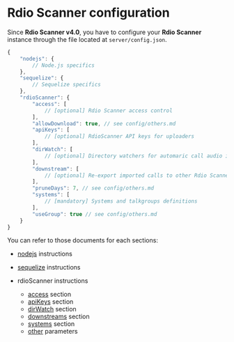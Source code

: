 # **Rdio Scanner** configuration

Since **Rdio Scanner v4.0**, you have to configure your **Rdio Scanner** instance through the file located at `server/config.json`.

```js
{
    "nodejs": {
        // Node.js specifics
    },
    "sequelize": {
        // Sequelize specifics
    },
    "rdioScanner": {
        "access": [
            // [optional] Rdio Scanner access control
        ],
        "allowDownload": true, // see config/others.md
        "apiKeys": [
            // [optional] RdioScanner API keys for uploaders
        ],
        "dirWatch": [
            // [optional] Directory watchers for automaric call audio importation
        ],
        "downstream": [
            // [optional] Re-export imported calls to other Rdio Scanner instances
        ],
        "pruneDays": 7, // see config/others.md
        "systems": [
            // [mandatory] Systems and talkgroups definitions
        ],
        "useGroup": true // see config/others.md
    }
}
```

You can refer to those documents for each sections:

* [nodejs](./config/nodejs.md) instructions

* [sequelize](./config/sequelize.md) instructions

* rdioScanner instructions

  * [access](./config/access.md) section
  * [apiKeys](./config/api-keys.md) section
  * [dirWatch](./config/dir-watch.md) section
  * [downstreams](./config/downstreams.md) section
  * [systems](./config/systems.md) section
  * [other](./config/others.md) parameters